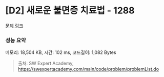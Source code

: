 # [D2] 새로운 불면증 치료법 - 1288 

[문제 링크](https://swexpertacademy.com/main/code/problem/problemDetail.do?contestProbId=AV18_yw6I9MCFAZN) 

### 성능 요약

메모리: 18,504 KB, 시간: 102 ms, 코드길이: 1,082 Bytes



> 출처: SW Expert Academy, https://swexpertacademy.com/main/code/problem/problemList.do